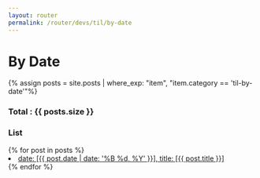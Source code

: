 ```yaml
---
layout: router
permalink: /router/devs/til/by-date
---
```


<h1>By Date</h1>

{% assign posts = site.posts | where_exp: "item", "item.category == 'til-by-date'"%}

<h3>Total : {{ posts.size }}</h3>

<h3>List</h3>
{% for post in posts %}
<li>
  <a href="{{ post.url }}"> date: [{{ post.date | date: '%B %d, %Y' }}], title: [{{ post.title }}]</a>
</li>
{% endfor %}
